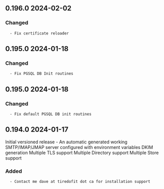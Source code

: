 ## 0.196.0 2024-02-02 <dave at tiredofit dot ca>

   ### Changed
      - Fix certificate reloader


## 0.195.0 2024-01-18 <dave at tiredofit dot ca>

   ### Changed
      - Fix PGSQL DB Init routines


## 0.195.0 2024-01-18 <dave at tiredofit dot ca>

   ### Changed
      - Fix default PGSQL DB init routines


## 0.194.0 2024-01-17 <dave at tiredofit dot ca>

Initial versioned release - An automatic generated working SMTP/IMAP/JMAP server configured with environment variables
DKIM generation
Multiple TLS support
Multiple Directory support
Multiple Store support

   ### Added
      - Contact me dave at tiredofit dot ca for installation support


